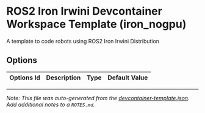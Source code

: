 
# ROS2 Iron Irwini Devcontainer Workspace Template (iron_nogpu)

A template to code robots using ROS2 Iron Irwini Distribution

## Options

| Options Id | Description | Type | Default Value |
|-----|-----|-----|-----|




---

_Note: This file was auto-generated from the [devcontainer-template.json](https://github.com/JuanCSUCoder/RobotEn/blob/main/src/iron_nogpu/devcontainer-template.json).  Add additional notes to a `NOTES.md`._
